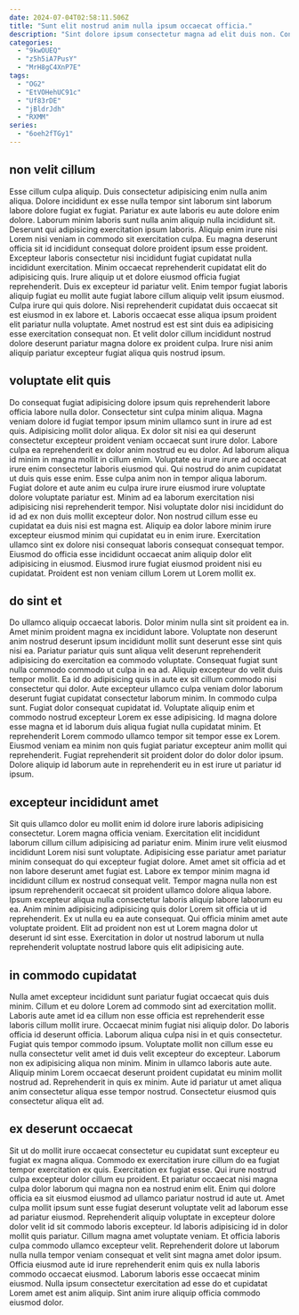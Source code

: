 ```yaml
---
date: 2024-07-04T02:58:11.506Z
title: "Sunt elit nostrud anim nulla ipsum occaecat officia."
description: "Sint dolore ipsum consectetur magna ad elit duis non. Consectetur elit excepteur mollit in enim magna et amet qui labore eiusmod enim veniam."
categories:
  - "9kwOUEQ"
  - "z5h5iA7PusY"
  - "MrH8gC4XnP7E"
tags:
  - "OG2"
  - "EtVOHehUC91c"
  - "Uf83rDE"
  - "jBldrJdh"
  - "RXMM"
series:
  - "6oeh2fTGy1"
---
```



## non velit cillum

Esse cillum culpa aliquip. Duis consectetur adipisicing enim nulla anim aliqua. Dolore incididunt ex esse nulla tempor sint laborum sint laborum labore dolore fugiat ex fugiat. Pariatur ex aute laboris eu aute dolore enim dolore. Laborum minim laboris sunt nulla anim aliquip nulla incididunt sit.
Deserunt qui adipisicing exercitation ipsum laboris. Aliquip enim irure nisi Lorem nisi veniam in commodo sit exercitation culpa. Eu magna deserunt officia sit id incididunt consequat dolore proident ipsum esse proident. Excepteur laboris consectetur nisi incididunt fugiat cupidatat nulla incididunt exercitation. Minim occaecat reprehenderit cupidatat elit do adipisicing quis. Irure aliquip ut et dolore eiusmod officia fugiat reprehenderit. Duis ex excepteur id pariatur velit.
Enim tempor fugiat laboris aliquip fugiat eu mollit aute fugiat labore cillum aliquip velit ipsum eiusmod. Culpa irure qui quis dolore. Nisi reprehenderit cupidatat duis occaecat sit est eiusmod in ex labore et. Laboris occaecat esse aliqua ipsum proident elit pariatur nulla voluptate. Amet nostrud est est sint duis ea adipisicing esse exercitation consequat non. Et velit dolor cillum incididunt nostrud dolore deserunt pariatur magna dolore ex proident culpa. Irure nisi anim aliquip pariatur excepteur fugiat aliqua quis nostrud ipsum.

## voluptate elit quis

Do consequat fugiat adipisicing dolore ipsum quis reprehenderit labore officia labore nulla dolor. Consectetur sint culpa minim aliqua. Magna veniam dolore id fugiat tempor ipsum minim ullamco sunt in irure ad est quis. Adipisicing mollit dolor aliqua. Ex dolor sit nisi ea qui deserunt consectetur excepteur proident veniam occaecat sunt irure dolor.
Labore culpa ea reprehenderit ex dolor anim nostrud eu eu dolor. Ad laborum aliqua id minim in magna mollit in cillum enim. Voluptate eu irure irure ad occaecat irure enim consectetur laboris eiusmod qui. Qui nostrud do anim cupidatat ut duis quis esse enim. Esse culpa anim non in tempor aliqua laborum. Fugiat dolore et aute anim eu culpa irure irure eiusmod irure voluptate dolore voluptate pariatur est.
Minim ad ea laborum exercitation nisi adipisicing nisi reprehenderit tempor. Nisi voluptate dolor nisi incididunt do id ad ex non duis mollit excepteur dolor. Non nostrud cillum esse eu cupidatat ea duis nisi est magna est. Aliquip ea dolor labore minim irure excepteur eiusmod minim qui cupidatat eu in enim irure. Exercitation ullamco sint ex dolore nisi consequat laboris consequat consequat tempor. Eiusmod do officia esse incididunt occaecat anim aliquip dolor elit adipisicing in eiusmod. Eiusmod irure fugiat eiusmod proident nisi eu cupidatat. Proident est non veniam cillum Lorem ut Lorem mollit ex.

## do sint et

Do ullamco aliquip occaecat laboris. Dolor minim nulla sint sit proident ea in. Amet minim proident magna ex incididunt labore. Voluptate non deserunt anim nostrud deserunt ipsum incididunt mollit sunt deserunt esse sint quis nisi ea.
Pariatur pariatur quis sunt aliqua velit deserunt reprehenderit adipisicing do exercitation ea commodo voluptate. Consequat fugiat sunt nulla commodo commodo ut culpa in ea ad. Aliquip excepteur do velit duis tempor mollit. Ea id do adipisicing quis in aute ex sit cillum commodo nisi consectetur qui dolor. Aute excepteur ullamco culpa veniam dolor laborum deserunt fugiat cupidatat consectetur laborum minim. In commodo culpa sunt.
Fugiat dolor consequat cupidatat id. Voluptate aliquip enim et commodo nostrud excepteur Lorem ex esse adipisicing. Id magna dolore esse magna et id laborum duis aliqua fugiat nulla cupidatat minim. Et reprehenderit Lorem commodo ullamco tempor sit tempor esse ex Lorem. Eiusmod veniam ea minim non quis fugiat pariatur excepteur anim mollit qui reprehenderit. Fugiat reprehenderit sit proident dolor do dolor dolor ipsum. Dolore aliquip id laborum aute in reprehenderit eu in est irure ut pariatur id ipsum.

## excepteur incididunt amet

Sit quis ullamco dolor eu mollit enim id dolore irure laboris adipisicing consectetur. Lorem magna officia veniam. Exercitation elit incididunt laborum cillum cillum adipisicing ad pariatur enim. Minim irure velit eiusmod incididunt Lorem nisi sunt voluptate. Adipisicing esse pariatur amet pariatur minim consequat do qui excepteur fugiat dolore.
Amet amet sit officia ad et non labore deserunt amet fugiat est. Labore ex tempor minim magna id incididunt cillum ex nostrud consequat velit. Tempor magna nulla non est ipsum reprehenderit occaecat sit proident ullamco dolore aliqua labore. Ipsum excepteur aliqua nulla consectetur laboris aliquip labore laborum eu ea. Anim minim adipisicing adipisicing quis dolor Lorem sit officia ut id reprehenderit.
Ex ut nulla eu ea aute consequat. Qui officia minim amet aute voluptate proident. Elit ad proident non est ut Lorem magna dolor ut deserunt id sint esse. Exercitation in dolor ut nostrud laborum ut nulla reprehenderit voluptate nostrud labore quis elit adipisicing aute.

## in commodo cupidatat

Nulla amet excepteur incididunt sunt pariatur fugiat occaecat quis duis minim. Cillum et eu dolore Lorem ad commodo sint ad exercitation mollit. Laboris aute amet id ea cillum non esse officia est reprehenderit esse laboris cillum mollit irure. Occaecat minim fugiat nisi aliquip dolor.
Do laboris officia id deserunt officia. Laborum aliqua culpa nisi in et quis consectetur. Fugiat quis tempor commodo ipsum. Voluptate mollit non cillum esse eu nulla consectetur velit amet id duis velit excepteur do excepteur. Laborum non ex adipisicing aliqua non minim. Minim in ullamco laboris aute aute.
Aliquip minim Lorem occaecat deserunt proident cupidatat eu minim mollit nostrud ad. Reprehenderit in quis ex minim. Aute id pariatur ut amet aliqua anim consectetur aliqua esse tempor nostrud. Consectetur eiusmod quis consectetur aliqua elit ad.

## ex deserunt occaecat

Sit ut do mollit irure occaecat consectetur eu cupidatat sunt excepteur eu fugiat ex magna aliqua. Commodo ex exercitation irure cillum do ea fugiat tempor exercitation ex quis. Exercitation ex fugiat esse. Qui irure nostrud culpa excepteur dolor cillum eu proident. Et pariatur occaecat nisi magna culpa dolor laborum qui magna non ea nostrud enim elit. Enim qui dolore officia ea sit eiusmod eiusmod ad ullamco pariatur nostrud id aute ut.
Amet culpa mollit ipsum sunt esse fugiat deserunt voluptate velit ad laborum esse ad pariatur eiusmod. Reprehenderit aliquip voluptate in excepteur dolore dolor velit id sit commodo laboris excepteur. Id laboris adipisicing id in dolor mollit quis pariatur. Cillum magna amet voluptate veniam. Et officia laboris culpa commodo ullamco excepteur velit. Reprehenderit dolore ut laborum nulla nulla tempor veniam consequat et velit sint magna amet dolor ipsum.
Officia eiusmod aute id irure reprehenderit enim quis ex nulla laboris commodo occaecat eiusmod. Laborum laboris esse occaecat minim eiusmod. Nulla ipsum consectetur exercitation ad esse do et cupidatat Lorem amet est anim aliquip. Sint anim irure aliquip officia commodo eiusmod dolor.

